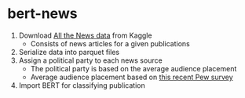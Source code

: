 # bert-news

1. Download [All the News data](https://www.kaggle.com/snapcrack/all-the-news) from Kaggle
    - Consists of news articles for a given publications
2. Serialize data into parquet files
3. Assign a political party to each news source
    - The political party is based on the average audience placement
    - Average audience placement based on [this recent Pew survey](https://www.journalism.org/2020/01/24/americans-are-divided-by-party-in-the-sources-they-turn-to-for-political-news/)
4. Import BERT for classifying publication
